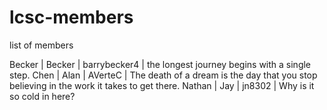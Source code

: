 # lcsc-members
list of members

Becker | Becker | barrybecker4 | the longest journey begins with a single step.
Chen | Alan | AVerteC | The death of a dream is the day that you stop believing in the work it takes to get there.
Nathan | Jay | jn8302 | Why is it so cold in here?
